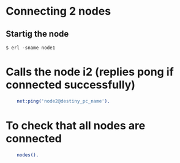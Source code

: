Connecting 2 nodes
===
Startig the node
-----
    $ erl -sname node1 

# Calls the node i2 (replies pong if connected successfully)
``` Erlang console
    net:ping('node2@destiny_pc_name'). 
```
# To check that all nodes are connected
``` Erlang console
    nodes().                           
``` 

